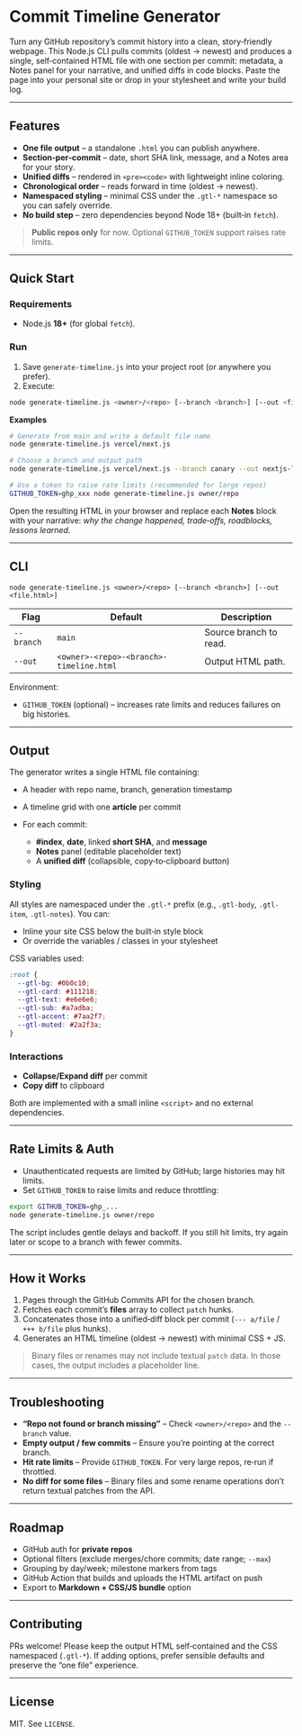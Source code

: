 # Commit Timeline Generator

Turn any GitHub repository’s commit history into a clean, story‑friendly webpage. This Node.js CLI pulls commits (oldest → newest) and produces a single, self‑contained HTML file with one section per commit: metadata, a Notes panel for your narrative, and unified diffs in code blocks. Paste the page into your personal site or drop in your stylesheet and write your build log.

---

## Features

* **One file output** – a standalone `.html` you can publish anywhere.
* **Section‑per‑commit** – date, short SHA link, message, and a Notes area for your story.
* **Unified diffs** – rendered in `<pre><code>` with lightweight inline coloring.
* **Chronological order** – reads forward in time (oldest → newest).
* **Namespaced styling** – minimal CSS under the `.gtl-*` namespace so you can safely override.
* **No build step** – zero dependencies beyond Node 18+ (built‑in `fetch`).

> **Public repos only** for now. Optional `GITHUB_TOKEN` support raises rate limits.

---

## Quick Start

### Requirements

* Node.js **18+** (for global `fetch`).

### Run

1. Save `generate-timeline.js` into your project root (or anywhere you prefer).
2. Execute:

```bash
node generate-timeline.js <owner>/<repo> [--branch <branch>] [--out <file.html>]
```

**Examples**

```bash
# Generate from main and write a default file name
node generate-timeline.js vercel/next.js

# Choose a branch and output path
node generate-timeline.js vercel/next.js --branch canary --out nextjs-log.html

# Use a token to raise rate limits (recommended for large repos)
GITHUB_TOKEN=ghp_xxx node generate-timeline.js owner/repo
```

Open the resulting HTML in your browser and replace each **Notes** block with your narrative: *why the change happened, trade‑offs, roadblocks, lessons learned.*

---

## CLI

```text
node generate-timeline.js <owner>/<repo> [--branch <branch>] [--out <file.html>]
```

| Flag       | Default                                 | Description            |
| ---------- | --------------------------------------- | ---------------------- |
| `--branch` | `main`                                  | Source branch to read. |
| `--out`    | `<owner>-<repo>-<branch>-timeline.html` | Output HTML path.      |

Environment:

* `GITHUB_TOKEN` (optional) – increases rate limits and reduces failures on big histories.

---

## Output

The generator writes a single HTML file containing:

* A header with repo name, branch, generation timestamp
* A timeline grid with one **article** per commit
* For each commit:

  * **#index**, **date**, linked **short SHA**, and **message**
  * **Notes** panel (editable placeholder text)
  * A **unified diff** (collapsible, copy‑to‑clipboard button)

### Styling

All styles are namespaced under the `.gtl-*` prefix (e.g., `.gtl-body`, `.gtl-item`, `.gtl-notes`).
You can:

* Inline your site CSS below the built‑in style block
* Or override the variables / classes in your stylesheet

CSS variables used:

```css
:root {
  --gtl-bg: #0b0c10;
  --gtl-card: #111218;
  --gtl-text: #e6e6e6;
  --gtl-sub: #a7adba;
  --gtl-accent: #7aa2f7;
  --gtl-muted: #2a2f3a;
}
```

### Interactions

* **Collapse/Expand diff** per commit
* **Copy diff** to clipboard

Both are implemented with a small inline `<script>` and no external dependencies.

---

## Rate Limits & Auth

* Unauthenticated requests are limited by GitHub; large histories may hit limits.
* Set `GITHUB_TOKEN` to raise limits and reduce throttling:

```bash
export GITHUB_TOKEN=ghp_...
node generate-timeline.js owner/repo
```

The script includes gentle delays and backoff. If you still hit limits, try again later or scope to a branch with fewer commits.

---

## How it Works

1. Pages through the GitHub Commits API for the chosen branch.
2. Fetches each commit’s **files** array to collect `patch` hunks.
3. Concatenates those into a unified‑diff block per commit (`--- a/file` / `+++ b/file` plus hunks).
4. Generates an HTML timeline (oldest → newest) with minimal CSS + JS.

> Binary files or renames may not include textual `patch` data. In those cases, the output includes a placeholder line.

---

## Troubleshooting

* **“Repo not found or branch missing”** – Check `<owner>/<repo>` and the `--branch` value.
* **Empty output / few commits** – Ensure you’re pointing at the correct branch.
* **Hit rate limits** – Provide `GITHUB_TOKEN`. For very large repos, re‑run if throttled.
* **No diff for some files** – Binary files and some rename operations don’t return textual patches from the API.

---

## Roadmap

* GitHub auth for **private repos**
* Optional filters (exclude merges/chore commits; date range; `--max`)
* Grouping by day/week; milestone markers from tags
* GitHub Action that builds and uploads the HTML artifact on push
* Export to **Markdown + CSS/JS bundle** option


---

## Contributing

PRs welcome! Please keep the output HTML self‑contained and the CSS namespaced (`.gtl-*`). If adding options, prefer sensible defaults and preserve the “one file” experience.

---

## License

MIT. See `LICENSE`.
